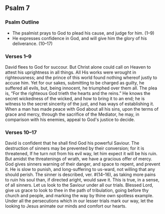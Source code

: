 ## Psalm 7

### Psalm Outline

- The psalmist prays to God to plead his cause, and judge for him. (1–9)
- He expresses confidence in God, and will give him the glory of his deliverance. (10–17)

### Verses 1–9

David flees to God for succour. But Christ alone could call on Heaven to attest his uprightness in all things. All His works were wrought in righteousness; and the prince of this world found nothing whereof justly to accuse him. Yet for our sakes, submitting to be charged as guilty, he suffered all evils, but, being innocent, he triumphed over them all. The plea is, “For the righteous God trieth the hearts and the reins.” He knows the secret wickedness of the wicked, and how to bring it to an end; he is witness to the secret sincerity of the just, and has ways of establishing it. When a man has made peace with God about all his sins, upon the terms of grace and mercy, through the sacrifice of the Mediator, he may, in comparison with his enemies, appeal to God's justice to decide.

### Verses 10–17

David is confident that he shall find God his powerful Saviour. The destruction of sinners may be prevented by their conversion; for it is threatened, If he turn not from his evil way, let him expect it will be his ruin. But amidst the threatenings of wrath, we have a gracious offer of mercy. God gives sinners warning of their danger, and space to repent, and prevent it. He is slow to punish, and long-suffering to us-ward, not willing that any should perish. The sinner is described, ver. #(14–16), as taking more pains to ruin his soul than, if directed aright, would save it. This is true, in a sense, of all sinners. Let us look to the Saviour under all our trials. Blessed Lord, give us grace to look to thee in the path of tribulation, going before thy church and people, and marking the way by thine own spotless example. Under all the persecutions which in our lesser trials mark our way, let the looking to Jesus animate our minds and comfort our hearts.

